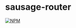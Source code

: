# sausage-router
[![NPM](https://nodei.co/npm/sausage-router.png)](https://nodei.co/npm/sausage-router/)
